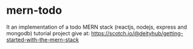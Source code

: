 # mern-todo
It an implementation of a todo MERN stack (reactjs, nodejs, express and mongodb) tutorial project give at: https://scotch.io/@deityhub/getting-started-with-the-mern-stack
